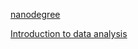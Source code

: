 [nanodegree](https://github.com/mxc19912008/udacity-nanodegrees#data-analyst-nanodegree)


[Introduction to data analysis](https://classroom.udacity.com/courses/ud170)
